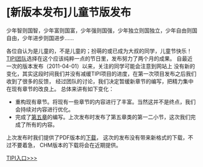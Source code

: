 # [新版本发布]儿童节版发布

少年智则国智，少年富则国富，少年强则国强，少年独立则国独立，少年自由则国自由，少年进步则国进步......

各位自认为是儿童的，不是儿童的；扮萌的或已成为大叔的同学，儿童节快乐！
[TIPI团队](http://www.php-internal.com/team/)选择在这个应该纯粹一点的节日里，发布努力了两个月的成果。
自最近一次的版本发布（2011-04-01）以来，关注的同学可能会注意到网站上
没有新的变化，其实这段时间我们并没有减缓TIPI项目的进度，在第一次项目发布之后我们收到了很多的反馈，
经过团队的讨论，我们决定暂缓新章节的编写，把精力集中在现有章节的改良上。
总体来讲有如下变化：

* 重构现有章节。将现有一些章节的内容进行了丰富。当然这并不是终点，我们会持续对内容进行优化。
* 完成了[第五章](http://www.php-internal.com/book/?p=chapt05/05-00-class-and-oop)的编写。上次发布时发布了第五章类的第一二小节，这次我们完成了所有的内容。

上次发布时我们提供了PDF版本的[下载](http://www.php-internal.com/releases/RELEASE_2011-06-01_V0.5.9.pdf)，
这次的发布没有带来新格式的下载，不过不要着急，
CHM版本的下载将会在近期提供。

[TIPI入口>>>](http://www.php-internal.com/book/)
